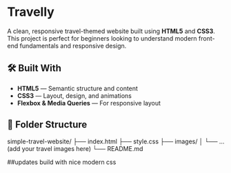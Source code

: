 # Travelly

A clean, responsive travel-themed website built using **HTML5** and **CSS3**. This project is perfect for beginners looking to understand modern front-end fundamentals and responsive design.



## 🛠️ Built With

- **HTML5** — Semantic structure and content
- **CSS3** — Layout, design, and animations
- **Flexbox & Media Queries** — For responsive layout

## 📁 Folder Structure
simple-travel-website/ ├── index.html ├── style.css ├── images/ │ └── ... (add your travel images here) └── README.md

##updates build with nice modern css 
